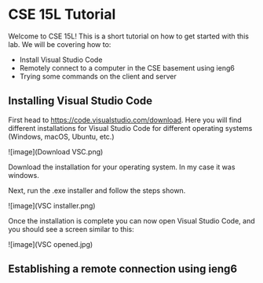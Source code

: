 # CSE 15L Tutorial

Welcome to CSE 15L! This is a short tutorial on how to get started with this lab. We will be covering how to:
- Install Visual Studio Code
- Remotely connect to a computer in the CSE basement using ieng6
- Trying some commands on the client and server


## Installing Visual Studio Code

First head to https://code.visualstudio.com/download.
Here you will find different installations for Visual Studio Code for different operating systems (Windows, macOS, Ubuntu, etc.) 

![image](Download VSC.png)

Download the installation for your operating system. In my case it was windows.

Next, run the .exe installer and follow the steps shown.

![image](VSC installer.png)

Once the installation is complete you can now open Visual Studio Code, and you should see a screen similar to this:

![image](VSC opened.jpg)


## Establishing a remote connection using ieng6

